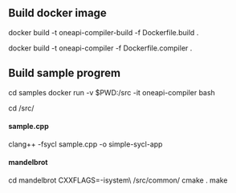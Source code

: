 Build docker image
---

docker build -t oneapi-compiler-build -f Dockerfile.build .

docker build -t oneapi-compiler -f Dockerfile.compiler .

Build sample progrem
---

cd samples
docker run -v $PWD:/src -it oneapi-compiler bash

cd /src/

#### sample.cpp
clang++ -fsycl sample.cpp -o simple-sycl-app

#### mandelbrot
cd mandelbrot
CXXFLAGS=-isystem\ /src/common/ cmake .
make

